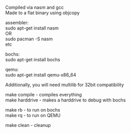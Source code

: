 Compiled via nasm and gcc  
Made to a flat binary using objcopy  

assembler:  
sudo apt-get install nasm  
OR  
sudo pacman -S nasm  
etc  

bochs:  
sudo apt-get install bochs  
  
qemu:  
sudo apt-get install qemu-x86_64  

Additionally, you will need multilib for 32bit compatibility   
  
make compile - compiles everything  
make harddrive - makes a harddrive to debug with bochs  
  
make rb - to run on bochs  
make rq - to run on QEMU    
  
make clean - cleanup  
